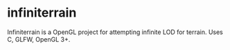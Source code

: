 # infiniterrain
Infiniterrain is a OpenGL project for attempting infinite LOD for terrain. Uses C, GLFW, OpenGL 3+.

